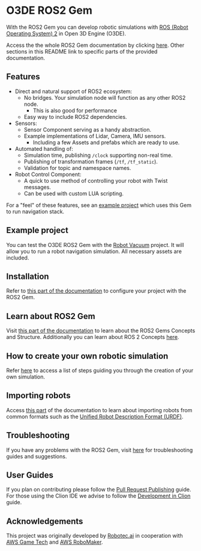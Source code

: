 # O3DE ROS2 Gem

With the ROS2 Gem you can develop robotic simulations with [ROS (Robot Operating System) 2](https://www.ros.org/) in Open 3D Engine (O3DE).

Access the the whole ROS2 Gem documentation by clicking [here](https://www.o3de.org/docs/user-guide/interactivity/robotics/). Other sections in this README link to specific parts of the provided documentation.

## Features

* Direct and natural support of ROS2 ecosystem:
  * No bridges. Your simulation node will function as any other ROS2 node.
    * This is also good for performance
  * Easy way to include ROS2 dependencies.
* Sensors:
  * Sensor Component serving as a handy abstraction.
  * Example implementations of Lidar, Camera, IMU sensors.
    * Including a few Assets and prefabs which are ready to use. 
* Automated handling of:
  * Simulation time, publishing `/clock` supporting non-real time.
  * Publishing of transformation frames (`/tf`, `/tf_static`).
  * Validation for topic and namespace names.
* Robot Control Component:
  * A quick to use method of controlling your robot with Twist messages.
  * Can be used with custom LUA scripting. 

For a "feel" of these features, see an [example project](#example-project) which uses this Gem to run navigation stack.

## Example project

You can test the O3DE ROS2 Gem with the [Robot Vacuum](https://github.com/o3de/RobotVacuumSample) project. It will allow you to run a robot navigation simulation. All necessary assets are included.

## Installation

Refer to [this part of the documentation](https://www.o3de.org/docs/user-guide/interactivity/robotics/project-configuration/) to configure your project with the ROS2 Gem.


## Learn about ROS2 Gem

Visit [this part of the documentation](https://www.o3de.org/docs/user-guide/interactivity/robotics/concepts-and-components-overview/) to learn about the ROS2 Gems Concepts and Structure. Additionally you can learn about ROS 2 Concepts [here](https://docs.ros.org/en/humble/Concepts.html).

## How to create your own robotic simulation

Refer [here](https://www.o3de.org/docs/user-guide/interactivity/robotics/creating-robotic-simulation/) to access a list of steps guiding you through the creation of your own simulation.

## Importing robots

Access [this part](https://www.o3de.org/docs/user-guide/interactivity/robotics/importing-robot/) of the documentation to learn about importing robots from common formats such as the [Unified Robot Description Format (URDF)](http://wiki.ros.org/urdf). 

## Troubleshooting

If you have any problems with the ROS2 Gem, visit [here](https://www.o3de.org/docs/user-guide/interactivity/robotics/troubleshooting/) for troubleshooting guides and suggestions.

## User Guides

If you plan on contributing please follow the [Pull Request Publishing](docs/guides/pr_publishing.md) guide. For those using the Clion IDE we advise to follow the [Development in Clion](docs/guides/development_in_clion.md) guide.

## Acknowledgements

This project was originally developed by [Robotec.ai](https://robotec.ai) in cooperation with [AWS Game Tech](https://aws.amazon.com/gametech/) and [AWS RoboMaker](https://aws.amazon.com/robomaker/).
